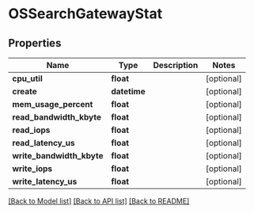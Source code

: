 # OSSearchGatewayStat

## Properties
Name | Type | Description | Notes
------------ | ------------- | ------------- | -------------
**cpu_util** | **float** |  | [optional] 
**create** | **datetime** |  | [optional] 
**mem_usage_percent** | **float** |  | [optional] 
**read_bandwidth_kbyte** | **float** |  | [optional] 
**read_iops** | **float** |  | [optional] 
**read_latency_us** | **float** |  | [optional] 
**write_bandwidth_kbyte** | **float** |  | [optional] 
**write_iops** | **float** |  | [optional] 
**write_latency_us** | **float** |  | [optional] 

[[Back to Model list]](../README.md#documentation-for-models) [[Back to API list]](../README.md#documentation-for-api-endpoints) [[Back to README]](../README.md)


